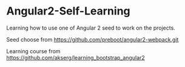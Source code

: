 # Angular2-Self-Learning
Learning how to use one of Angular 2 seed to work on the projects.

Seed choose from https://github.com/preboot/angular2-webpack.git

Learning course from https://github.com/akserg/learning_bootstrap_angular2